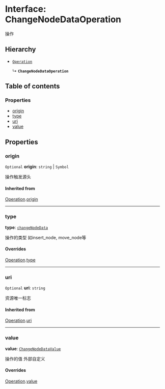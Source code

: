 # Interface: ChangeNodeDataOperation

操作

## Hierarchy

* [`Operation`](/auto-docs/free-layout-editor/interfaces/Operation.md)

  ↳ **`ChangeNodeDataOperation`**

## Table of contents

### Properties

* [origin](/auto-docs/free-layout-editor/interfaces/ChangeNodeDataOperation.md#origin)
* [type](/auto-docs/free-layout-editor/interfaces/ChangeNodeDataOperation.md#type)
* [uri](/auto-docs/free-layout-editor/interfaces/ChangeNodeDataOperation.md#uri)
* [value](/auto-docs/free-layout-editor/interfaces/ChangeNodeDataOperation.md#value)

## Properties

### origin

`Optional` **origin**: `string` | `Symbol`

操作触发源头

#### Inherited from

[Operation](/auto-docs/free-layout-editor/interfaces/Operation.md).[origin](/auto-docs/free-layout-editor/interfaces/Operation.md#origin)

***

### type

**type**: [`changeNodeData`](/auto-docs/free-layout-editor/enums/FreeOperationType.md#changenodedata)

操作的类型 如insert\_node, move\_node等

#### Overrides

[Operation](/auto-docs/free-layout-editor/interfaces/Operation.md).[type](/auto-docs/free-layout-editor/interfaces/Operation.md#type)

***

### uri

`Optional` **uri**: `string`

资源唯一标志

#### Inherited from

[Operation](/auto-docs/free-layout-editor/interfaces/Operation.md).[uri](/auto-docs/free-layout-editor/interfaces/Operation.md#uri)

***

### value

**value**: [`ChangeNodeDataValue`](/auto-docs/free-layout-editor/interfaces/ChangeNodeDataValue.md)

操作的值 外部自定义

#### Overrides

[Operation](/auto-docs/free-layout-editor/interfaces/Operation.md).[value](/auto-docs/free-layout-editor/interfaces/Operation.md#value)
